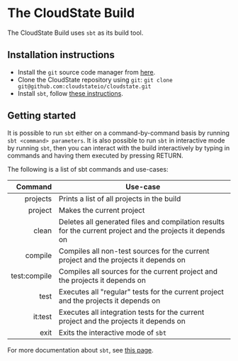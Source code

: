 # The CloudState Build

The CloudState Build uses `sbt` as its build tool.

## Installation instructions

* Install the `git` source code manager from [here](https://git-scm.com/).
* Clone the CloudState repository using `git`: `git clone git@github.com:cloudstateio/cloudstate.git`
* Install `sbt`, follow [these instructions](https://www.scala-sbt.org/download.html).

## Getting started

It is possible to run `sbt` either on a command-by-command basis by running `sbt <command> parameters`. It is also possible to run `sbt` in interactive mode by running `sbt`, then you can interact with the build interactively by typing in commands and having them executed by pressing RETURN.

The following is a list of sbt commands and use-cases:

| Command        | Use-case                                     |
| -------------: | -------------------------------------------- |
| projects       | Prints a list of all projects in the build |
| project <NAME> | Makes <NAME> the current project |
| clean          | Deletes all generated files and compilation results for the current project and the projects it depends on |
| compile        | Compiles all non-test sources for the current project and the projects it depends on |
| test:compile   | Compiles all sources for the current project and the projects it depends on |
| test | Executes all "regular" tests for the current project and the projects it depends on |
| it:test | Executes all integration tests for the current project and the projects it depends on |
| exit | Exits the interactive mode of `sbt` |

For more documentation about `sbt`, see [this page](https://www.scala-sbt.org/1.x/docs/index.html).